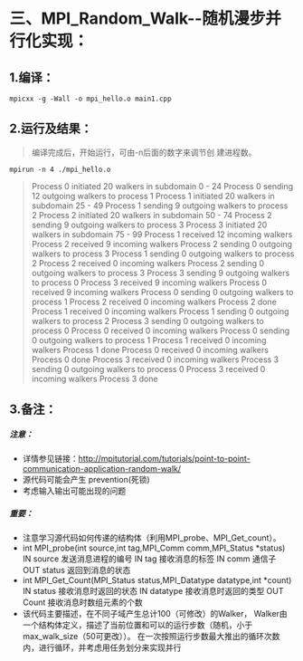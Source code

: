 # 三、MPI_Random_Walk--随机漫步并行化实现：

## 1.编译：
```
mpicxx -g -Wall -o mpi_hello.o main1.cpp 
``` 

## 2.运行及结果：
> 编译完成后，开始运行，可由-n后面的数字来调节创
建进程数。
```
mpirun -n 4 ./mpi_hello.o
```

> Process 0 initiated 20 walkers in subdomain 0 - 24
Process 0 sending 12 outgoing walkers to process 1
Process 1 initiated 20 walkers in subdomain 25 - 49
Process 1 sending 9 outgoing walkers to process 2
Process 2 initiated 20 walkers in subdomain 50 - 74
Process 2 sending 9 outgoing walkers to process 3
Process 3 initiated 20 walkers in subdomain 75 - 99
Process 1 received 12 incoming walkers
Process 2 received 9 incoming walkers
Process 2 sending 0 outgoing walkers to process 3
Process 1 sending 0 outgoing walkers to process 2
Process 2 received 0 incoming walkers
Process 2 sending 0 outgoing walkers to process 3
Process 3 sending 9 outgoing walkers to process 0
Process 3 received 9 incoming walkers
Process 0 received 9 incoming walkers
Process 0 sending 0 outgoing walkers to process 1
Process 2 received 0 incoming walkers
Process 2 done
Process 1 received 0 incoming walkers
Process 1 sending 0 outgoing walkers to process 2
Process 3 sending 0 outgoing walkers to process 0
Process 0 received 0 incoming walkers
Process 0 sending 0 outgoing walkers to process 1
Process 1 received 0 incoming walkers
Process 1 done
Process 0 received 0 incoming walkers
Process 0 done
Process 3 received 0 incoming walkers
Process 3 sending 0 outgoing walkers to process 0
Process 3 received 0 incoming walkers
Process 3 done

## 3.备注：
##### 注意：
* 详情参见链接：http://mpitutorial.com/tutorials/point-to-point-communication-application-random-walk/
* 源代码可能会产生 prevention(死锁)
* 考虑输入输出可能出现的问题
##### 重要：
* 注意学习源代码如何传递的结构体（利用MPI_probe、MPI_Get_count）。
* int MPI_probe(int source,int tag,MPI_Comm comm,MPI_Status *status)
    IN      source      发送消息进程的编号
    IN      tag         接收消息的标签
    IN      comm      通信子
    OUT    status       返回到消息的状态
* int MPI_Get_Count(MPI_Status status,MPI_Datatype datatype,int *count)
    IN      status      接收消息时返回的状态
    IN      datatype    接收消息时返回的类型
    OUT    Count       接收消息时数组元素的个数
* 该代码主要描述，在不同子域产生总计100（可修改）的Walker，
  Walker由一个结构体定义，描述了当前位置和可以的运行步数（随机，小于max_walk_size（50可更改））。
  在一次按照运行步数最大推出的循环次数内，进行循环，并考虑用任务划分来实现并行
